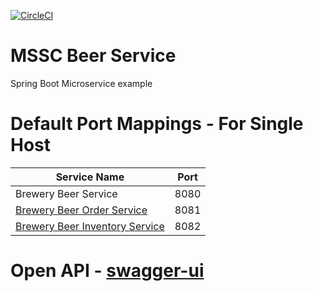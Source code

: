 [![CircleCI](https://circleci.com/gh/9aN3D/mssc-beer-service.svg?style=svg)](https://circleci.com/gh/9aN3D/mssc-beer-service)
# MSSC Beer Service

Spring Boot Microservice example

# Default Port Mappings - For Single Host
| Service Name | Port | 
| --------| -----|
| Brewery Beer Service | 8080 |
| [Brewery Beer Order Service](https://github.com/9aN3D/mssc-beer-order-service) | 8081 |
| [Brewery Beer Inventory Service](https://github.com/9aN3D/mssc-beer-inventory-service) | 8082 |

# Open API - [swagger-ui](http://localhost:8080/swagger-ui/index.html)
